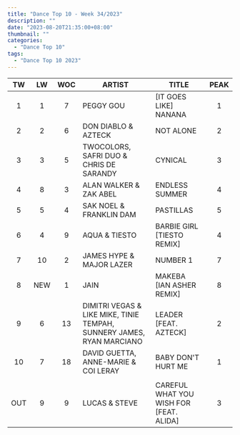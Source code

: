 ```yaml
---
title: "Dance Top 10 - Week 34/2023"
description: ""
date: "2023-08-20T21:35:00+08:00"
thumbnail: ""
categories:
  - "Dance Top 10"
tags:
  - "Dance Top 10 2023"
---
```

<!--more-->
|TW|LW|WOC|ARTIST|TITLE|PEAK|
|:---:|:---:|:---:|---|---|:---:|
|1|1|7|PEGGY GOU|[IT GOES LIKE] NANANA|1|
|2|2|6|DON DIABLO & AZTECK|NOT ALONE|2|
|3|3|5|TWOCOLORS, SAFRI DUO & CHRIS DE SARANDY|CYNICAL|3|
|4|8|3|ALAN WALKER & ZAK ABEL|ENDLESS SUMMER|4|
|5|5|4|SAK NOEL & FRANKLIN DAM|PASTILLAS|5|
|6|4|9|AQUA & TIESTO|BARBIE GIRL [TIESTO REMIX]|4|
|7|10|2|JAMES HYPE & MAJOR LAZER|NUMBER 1|7|
|8|NEW|1|JAIN|MAKEBA [IAN ASHER REMIX]|8|
|9|6|13|DIMITRI VEGAS & LIKE MIKE, TINIE TEMPAH, SUNNERY JAMES, RYAN MARCIANO|LEADER [FEAT. AZTECK]|2|
|10|7|18|DAVID GUETTA, ANNE-MARIE & COI LERAY|BABY DON'T HURT ME|1|
| | | | | | |
|OUT|9|9|LUCAS & STEVE|CAREFUL WHAT YOU WISH FOR [FEAT. ALIDA]|3|
